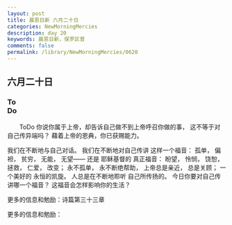 ```yaml
---
layout: post
title: 晨恩日新 六月二十日
categories: NewMorningMercies
description: day 20
keywords: 晨恩日新，保罗区普
comments: false
permalink: /library/NewMorningMercies/0620
---
```


## 六月二十日

### To <br> Do

&emsp;&emsp;ToDo
你说你属于上帝，却告诉自己做不到上帝呼召你做的事，
这不等于对自己传异端吗？
藉着上帝的恩典，你已获赐能力。
 
我们在不断地与自己对话。
我们在不断地对自己传讲
这样一个福音：
孤单，
偏袒，
贫穷，
无能，
无望——
还是
耶稣基督的
真正福音：
盼望，
怜悯，
饶恕，
拯救，
仁爱，
改变；
永不孤单，
永不断绝帮助，
上帝总是亲近，
总是关顾；
一个美好的
永恒的凯旋。
人总是在不断地聆听
自己所传扬的。
今日你要对自己传讲哪一个福音？
这福音会怎样影响你的生活？
 
更多的信息和勉励：诗篇第三十三章

更多的信息和勉励：[]()

